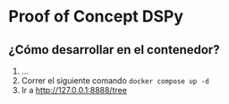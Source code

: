 # Proof of Concept DSPy

## ¿Cómo desarrollar en el contenedor?

1. ...
2. Correr el siguiente comando ```docker compose up -d```
3. Ir a http://127.0.0.1:8888/tree

